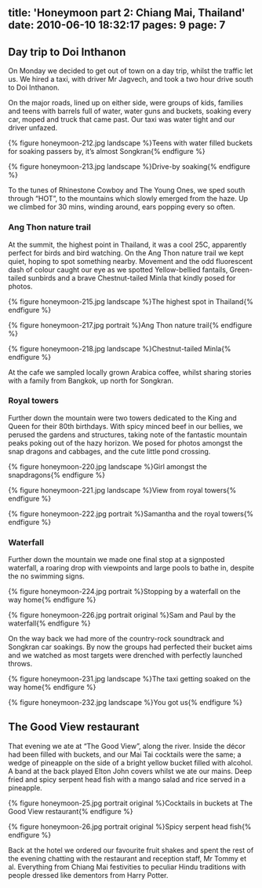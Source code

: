 title: 'Honeymoon part 2: Chiang Mai, Thailand'
date: 2010-06-10 18:32:17
pages: 9
page: 7
---

## Day trip to Doi Inthanon

On Monday we decided to get out of town on a day trip, whilst the traffic let us. We hired a taxi, with driver Mr Jagvech, and took a two hour drive south to Doi Inthanon.

On the major roads, lined up on either side, were groups of kids, families and teens with barrels full of water, water guns and buckets, soaking every car, moped and truck that came past. Our taxi was water tight and our driver unfazed.

{% figure honeymoon-212.jpg landscape %}Teens with water filled buckets for soaking passers by, it’s almost Songkran{% endfigure %}

{% figure honeymoon-213.jpg landscape %}Drive-by soaking{% endfigure %}

To the tunes of Rhinestone Cowboy and The Young Ones, we sped south through “HOT”, to the mountains which slowly emerged from the haze. Up we climbed for 30 mins, winding around, ears popping every so often.

### Ang Thon nature trail

At the summit, the highest point in Thailand, it was a cool 25C, apparently perfect for birds and bird watching. On the Ang Thon nature trail we kept quiet, hoping to spot something nearby. Movement and the odd fluorescent dash of colour caught our eye as we spotted Yellow-bellied fantails, Green-tailed sunbirds and a brave Chestnut-tailed Minla that kindly posed for photos.

{% figure honeymoon-215.jpg landscape %}The highest spot in Thailand{% endfigure %}

{% figure honeymoon-217.jpg portrait %}Ang Thon nature trail{% endfigure %}

{% figure honeymoon-218.jpg landscape %}Chestnut-tailed Minla{% endfigure %}

At the cafe we sampled locally grown Arabica coffee, whilst sharing stories with a family from Bangkok, up north for Songkran.

### Royal towers

Further down the mountain were two towers dedicated to the King and Queen for their 80th birthdays. With spicy minced beef in our bellies, we perused the gardens and structures, taking note of the fantastic mountain peaks poking out of the hazy horizon. We posed for photos amongst the snap dragons and cabbages, and the cute little pond crossing.

{% figure honeymoon-220.jpg landscape %}Girl amongst the snapdragons{% endfigure %}

{% figure honeymoon-221.jpg landscape %}View from royal towers{% endfigure %}

{% figure honeymoon-222.jpg portrait %}Samantha and the royal towers{% endfigure %}

### Waterfall

Further down the mountain we made one final stop at a signposted waterfall, a roaring drop with viewpoints and large pools to bathe in, despite the no swimming signs.

{% figure honeymoon-224.jpg portrait %}Stopping by a waterfall on the way home{% endfigure %}

{% figure honeymoon-226.jpg portrait original %}Sam and Paul by the waterfall{% endfigure %}

On the way back we had more of the country-rock soundtrack and Songkran car soakings. By now the groups had perfected their bucket aims and we watched as most targets were drenched with perfectly launched throws.

{% figure honeymoon-231.jpg landscape %}The taxi getting soaked on the way home{% endfigure %}

{% figure honeymoon-232.jpg landscape %}You got us{% endfigure %}

## The Good View restaurant

That evening we ate at “The Good View”, along the river. Inside the décor had been filled with buckets, and our Mai Tai cocktails were the same; a wedge of pineapple on the side of a bright yellow bucket filled with alcohol. A band at the back played Elton John covers whilst we ate our mains. Deep fried and spicy serpent head fish with a mango salad and rice served in a pineapple.

{% figure honeymoon-25.jpg portrait original %}Cocktails in buckets at The Good View restaurant{% endfigure %}

{% figure honeymoon-26.jpg portrait original %}Spicy serpent head fish{% endfigure %}

Back at the hotel we ordered our favourite fruit shakes and spent the rest of the evening chatting with the restaurant and reception staff, Mr Tommy et al. Everything from Chiang Mai festivities to peculiar Hindu traditions with people dressed like dementors from Harry Potter.
